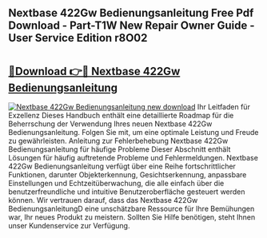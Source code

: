 ## Nextbase 422Gw Bedienungsanleitung Free Pdf Download - Part-T1W New Repair Owner Guide - User Service Edition r8O02

# <h2><a href="http://df57y3.blite.top/?on=Nextbase+422Gw+Bedienungsanleitung">🔗Download 👉🔴 Nextbase 422Gw Bedienungsanleitung</a></h2>

[![Nextbase 422Gw Bedienungsanleitung new download](https://i.imgur.com/lujVjoI.png)](http://df57y3.blite.top/?on=Nextbase+422Gw+Bedienungsanleitung)
Ihr Leitfaden für Exzellenz Dieses Handbuch enthält eine detaillierte Roadmap für die Beherrschung der Verwendung Ihres neuen Nextbase 422Gw Bedienungsanleitung. Folgen Sie mit, um eine optimale Leistung und Freude zu gewährleisten. Anleitung zur Fehlerbehebung Nextbase 422Gw Bedienungsanleitung für häufige Probleme Dieser Abschnitt enthält Lösungen für häufig auftretende Probleme und Fehlermeldungen. Nextbase 422Gw Bedienungsanleitung verfügt über eine Reihe fortschrittlicher Funktionen, darunter Objekterkennung, Gesichtserkennung, anpassbare Einstellungen und Echtzeitüberwachung, die alle einfach über die benutzerfreundliche und intuitive Benutzeroberfläche gesteuert werden können. Wir vertrauen darauf, dass das Nextbase 422Gw BedienungsanleitungD eine unschätzbare Ressource für Ihre Bemühungen war, Ihr neues Produkt zu meistern. Sollten Sie Hilfe benötigen, steht Ihnen unser Kundenservice zur Verfügung.
